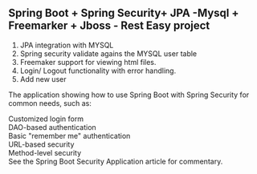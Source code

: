 <h2>Spring Boot + Spring Security+ JPA -Mysql + Freemarker + Jboss - Rest Easy project </h2>

 1) JPA integration with MYSQL <br/>
 2) Spring security validate agains the MYSQL user table<br/>
 3) Freemaker support for viewing html files.<br/>
 4) Login/ Logout functionality with error handling. <br/>
 5) Add new user <br/>
 

The application showing how to use Spring Boot with Spring Security for common needs, such as:

Customized login form <br/>
DAO-based authentication  <br/>
Basic "remember me" authentication <br/>
URL-based security <br/>
Method-level security <br/>
See the Spring Boot Security Application article for commentary.  <br/>
